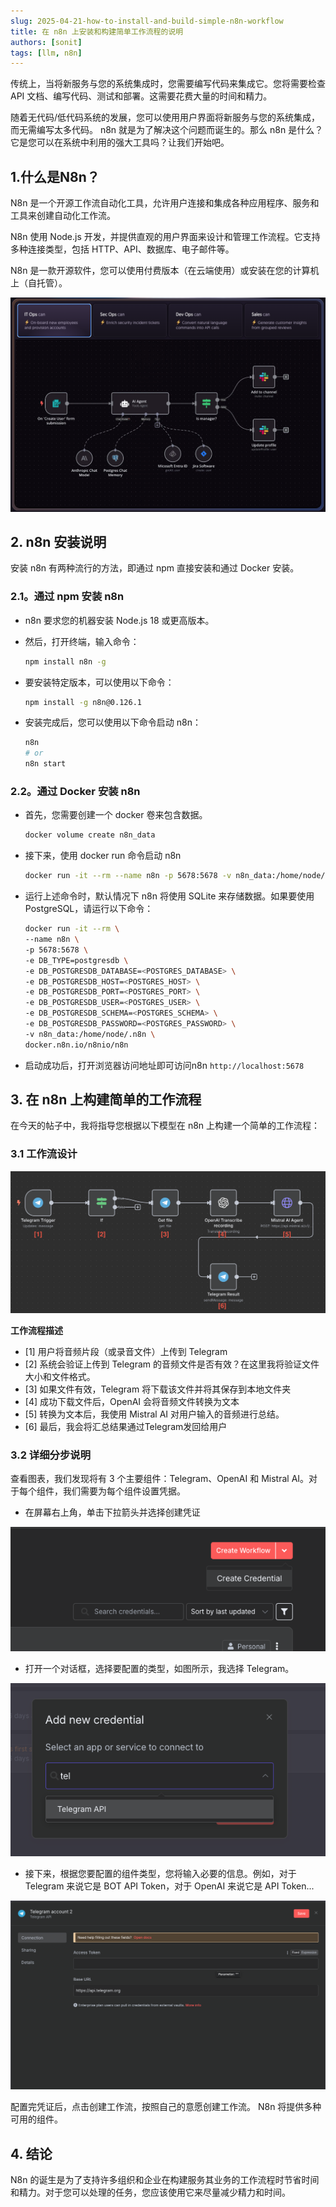 ```yaml
---
slug: 2025-04-21-how-to-install-and-build-simple-n8n-workflow
title: 在 n8n 上安装和构建简单工作流程的说明
authors: [sonit]
tags: [llm, n8n]
---
```


传统上，当将新服务与您的系统集成时，您需要编写代码来集成它。您将需要检查 API 文档、编写代码、测试和部署。这需要花费大量的时间和精力。

随着无代码/低代码系统的发展，您可以使用用户界面将新服务与您的系统集成，而无需编写太多代码。 n8n 就是为了解决这个问题而诞生的。那么 n8n 是什么？它是您可以在系统中利用的强大工具吗？让我们开始吧。

<!-- truncate -->

## 1.什么是N8n？

N8n 是一个开源工作流自动化工具，允许用户连接和集成各种应用程序、服务和工具来创建自动化工作流。

N8n 使用 Node.js 开发，并提供直观的用户界面来设计和管理工作流程。它支持多种连接类型，包括 HTTP、API、数据库、电子邮件等。

N8n 是一款开源软件，您可以使用付费版本（在云端使用）或安装在您的计算机上（自托管）。

![什么是 N8n？](./img/n8n_1.png)

## 2. n8n 安装说明

安装 n8n 有两种流行的方法，即通过 npm 直接安装和通过 Docker 安装。

### 2.1。通过 npm 安装 n8n

- n8n 要求您的机器安装 Node.js 18 或更高版本。

- 然后，打开终端，输入命令：

  ```sh
  npm install n8n -g
  ```

- 要安装特定版本，可以使用以下命令：

  ```sh
  npm install -g n8n@0.126.1
  ```

- 安装完成后，您可以使用以下命令启动 n8n：

  ```sh
  n8n
  # or
  n8n start
  ```

### 2.2。通过 Docker 安装 n8n

- 首先，您需要创建一个 docker 卷来包含数据。

  ```sh
  docker volume create n8n_data
  ```

- 接下来，使用 docker run 命令启动 n8n

  ```sh
  docker run -it --rm --name n8n -p 5678:5678 -v n8n_data:/home/node/.n8n docker.n8n.io/n8nio/n8n
  ```

- 运行上述命令时，默认情况下 n8n 将使用 SQLite 来存储数据。如果要使用 PostgreSQL，请运行以下命令：

  ```sh
  docker run -it --rm \
  --name n8n \
  -p 5678:5678 \
  -e DB_TYPE=postgresdb \
  -e DB_POSTGRESDB_DATABASE=<POSTGRES_DATABASE> \
  -e DB_POSTGRESDB_HOST=<POSTGRES_HOST> \
  -e DB_POSTGRESDB_PORT=<POSTGRES_PORT> \
  -e DB_POSTGRESDB_USER=<POSTGRES_USER> \
  -e DB_POSTGRESDB_SCHEMA=<POSTGRES_SCHEMA> \
  -e DB_POSTGRESDB_PASSWORD=<POSTGRES_PASSWORD> \
  -v n8n_data:/home/node/.n8n \
  docker.n8n.io/n8nio/n8n
  ```

- 启动成功后，打开浏览器访问地址即可访问n8n `http://localhost:5678`

## 3. 在 n8n 上构建简单的工作流程

在今天的帖子中，我将指导您根据以下模型在 n8n 上构建一个简单的工作流程：

### 3.1 工作流设计

![在 n8n 上构建一个简单的工作流程](./img/n8n_2.png)

**工作流程描述**
- [1] 用户将音频片段（或录音文件）上传到 Telegram
- [2] 系统会验证上传到 Telegram 的音频文件是否有效？在这里我将验证文件大小和文件格式。
- [3] 如果文件有效，Telegram 将下载该文件并将其保存到本地文件夹
- [4] 成功下载文件后，OpenAI 会将音频文件转换为文本
- [5] 转换为文本后，我使用 Mistral AI 对用户输入的音频进行总结。
- [6] 最后，我会将汇总结果通过Telegram发回给用户

### 3.2 详细分步说明

查看图表，我们发现将有 3 个主要组件：Telegram、OpenAI 和 Mistral AI。对于每个组件，我们需要为每个组件设置凭据。

- 在屏幕右上角，单击下拉箭头并选择创建凭证

![在 n8n 上构建一个简单的工作流程](./img/n8n_3.png)

- 打开一个对话框，选择要配置的类型，如图所示，我选择 Telegram。

![在 n8n 上构建一个简单的工作流程](./img/n8n_4.png)

- 接下来，根据您要配置的组件类型，您将输入必要的信息。例如，对于 Telegram 来说它是 BOT API Token，对于 OpenAI 来说它是 API Token...

![在 n8n 上构建一个简单的工作流程](./img/n8n_5.png)

配置完凭证后，点击创建工作流，按照自己的意愿创建工作流。 N8n 将提供多种可用的组件。

## 4. 结论

N8n 的诞生是为了支持许多组织和企业在构建服务其业务的工作流程时节省时间和精力。对于您可以处理的任务，您应该使用它来尽量减少精力和时间。


